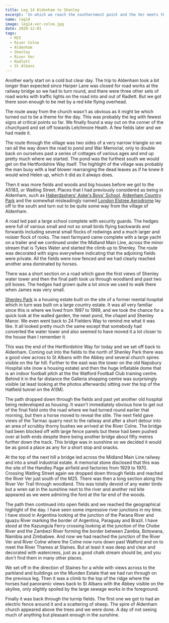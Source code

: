 ```yaml
---
title: Leg 14 Aldenham to Shenley
excerpt: 'In which we reach the southernmost point and the Ver meets the Colne'
name: leg14
image: leg14-ver-colne.jpg
date: 2020-12-01
tags:
  - M25
  - River Colne
  - Aldenham
  - Shenley
  - River Ver
  - Radlett
  - St Albans
---
```


Another early start on a cold but clear day. The trip to Aldenham took a bit longer than expected since Harper Lane was closed for road works at the railway bridge so we had to turn round, and there were three other sets of road works with traffic lights on the road into and out of Radlett. But we got there soon enough to be met by a red kite flying overhead.

The route away from the church wasn't as obvious as it might be which turned out to be a theme for the day. This was probably the leg with fewest signs at critical points so far. We finally found a way out on the corner of the churchyard and set off towards Letchmore Heath. A few fields later and we had made it.

The route through the village was two sides of a very narrow triangle so we ran all the way down the road to pond and War Memorial, only to double back on ourselves past a series of cottages of various ages and end up pretty much where we started. The pond was the furthest south we would get on the Hertfordshire Way itself. The highlight of the village was probably the man busy with a leaf blower rearranging the dead leaves as if he knew it would wind Helen up, which it did as it always does.

Then it was more fields and woods and big houses before we got to the A5183, or Watling Street. Places that I had previously considered as being in Aldenham, such as [Haberdashers' Aske's Boys' School](https://www.happyherts.routegadget.co.uk/rg2/#313), [Aldenham Country Park](https://www.aldenhamcountrypark.co.uk/) and the somewhat misleadingly named [London Elstree Aerodrome](http://makaviation.co.uk/) lay off to the south and turn out to be quite some way from the village of Aldenham.

A road led past a large school complete with security guards. The hedges were full of various small and not so small birds flying backwards and forwards including several small flocks of redwings and a much larger and noisier flock of rooks. The next farmyard came complete with a large yacht on a trailer and we continued under the Midland Main Line, across the minor stream that is Tykes Water and started the climb up to Shenley. The route was decorated with signs everywhere indicating that the adjoining fields were private. All the fields were now fenced and we had clearly reached another area dominated by horses.

There was a short section on a road which gave the first views of Shenley water tower and then the final path took us through woodland and past two pill boxes. The hedges had grown quite a lot since we used to walk there when James was very small.

[Shenley Park](http://www.shenleypark.co.uk/) is a housing estate built on the site of a former mental hospital which in turn was built on a large country estate. It was all very familiar since this is where we lived from 1997 to 1999, and we took the chance for a quick look at the walled garden, the newt pond, the chapel and Shenley Manor. We even went back to 24 Fielders Way to remind me what it was like. It all looked pretty much the same except that somebody had converted the water tower and also seemed to have moved it a lot closer to the house than I remember it.

This was the end of the Hertfordshire Way for today and we set off back to Aldenham. Coming out into the fields to the north of Shenley Park there was a good view across to St Albans with the Abbey and several church spires visible on the far hill. Further to the east was the tower on the old Napsbury Hospital site (now a housing estate) and then the huge inflatable dome that is an indoor football pitch at the the Watford Football Club training centre. Behind it in the far distance the Galleria shopping centre was surprisingly visible (at least looking at the photos afterwards) sitting over the top of the Hatfield tunnel on the A1(M).

The path dropped down through the fields and past yet another old hospital being redeveloped as housing. It wasn't immediately obvious how to get out of the final field onto the road where we had turned round earlier that morning, but then a horse moved to reveal the stile. The next field gave views of the Tarmac quarry next to the railway and after a short detour into an area of scrubby thorny bushes we arrived at the River Colne. The bridge had been blocked off with large fence panels but these had been pushed over at both ends despite there being another bridge about fifty metres further down the track. This bridge was in sunshine so we decided it would be as good a place as any for a short stop and snacks.

At the top of the next hill a bridge led across the Midland Main Line railway and into a small industrial estate. A memorial stone disclosed that this was the site of the Handley Page airfield and factories from 1929 to 1970. Crossing Watling Street again we dropped down through fields and reached the River Ver just south of the M25. There was then a long section along the River Ver Trail through woodland. This was totally devoid of any water birds but a wren sat in the sunshine next to the river and another red kite appeared as we were admiring the ford at the far end of the woods.

The path then continued into open fields and we reached the geographical highlight of the day. I have seen some impressive river junctions in my time. I have stood in Argentina looking at the junction of the Parana River and Iguazu River marking the border of Argentina, Paraguay and Brazil. I have stood at the Kazungula Ferry crossing looking at the junction of the Chobe River and the Zambezi River forming the border between Zambia, Botswana, Namibia and Zimbabwe. And now we had reached the junction of the River Ver and River Colne where the Colne now runs down past Watford and on to meet the River Thames at Staines. But at least it was deep and clear and decorated with watercress, just as a good chalk stream should be, and you don't find them in many other places.

We set off in the direction of Staines for a while with views across to the parkland and buildings on the Munden Estate that we had run through on the previous leg. Then it was a climb to the top of the ridge where the horses had panoramic views back to St Albans with the Abbey visible on the skyline, only slightly spoiled by the large sewage works in the foreground.

Finally it was back through the turnip fields. The first one we got to had an electric fence around it and a scattering of sheep. The spire of Aldenham church appeared above the trees and we were done. A day of not seeing much of anything but pleasant enough in the sunshine.
